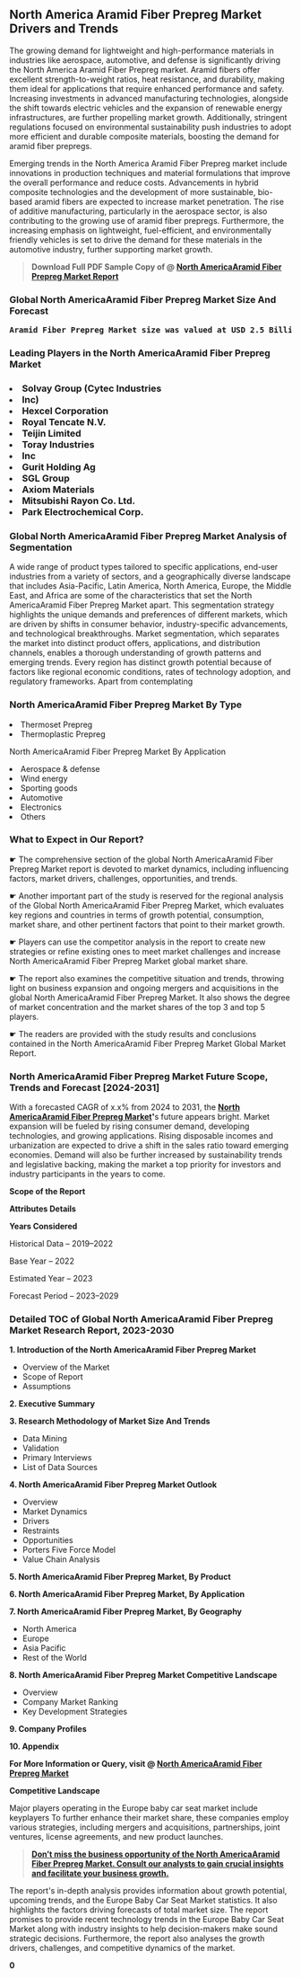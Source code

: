 <p><h2>North America Aramid Fiber Prepreg Market Drivers and Trends</h2><p>The growing demand for lightweight and high-performance materials in industries like aerospace, automotive, and defense is significantly driving the North America Aramid Fiber Prepreg market. Aramid fibers offer excellent strength-to-weight ratios, heat resistance, and durability, making them ideal for applications that require enhanced performance and safety. Increasing investments in advanced manufacturing technologies, alongside the shift towards electric vehicles and the expansion of renewable energy infrastructures, are further propelling market growth. Additionally, stringent regulations focused on environmental sustainability push industries to adopt more efficient and durable composite materials, boosting the demand for aramid fiber prepregs.</p><p>Emerging trends in the North America Aramid Fiber Prepreg market include innovations in production techniques and material formulations that improve the overall performance and reduce costs. Advancements in hybrid composite technologies and the development of more sustainable, bio-based aramid fibers are expected to increase market penetration. The rise of additive manufacturing, particularly in the aerospace sector, is also contributing to the growing use of aramid fiber prepregs. Furthermore, the increasing emphasis on lightweight, fuel-efficient, and environmentally friendly vehicles is set to drive the demand for these materials in the automotive industry, further supporting market growth.</p></p><blockquote id="" class=""><strong>Download Full PDF Sample Copy of @&nbsp;<a href="https://www.verifiedmarketreports.com/download-sample/?rid=615840&utm_source=GitHub-Jan&utm_medium=263" target="_blank">North AmericaAramid Fiber Prepreg Market Report</a>&nbsp;&nbsp;</strong></blockquote><h3 id="" class=""><strong>Global&nbsp;North AmericaAramid Fiber Prepreg Market Size And Forecast</strong></h3><pre class="reader-text-block__code-block"><strong>Aramid Fiber Prepreg Market size was valued at USD 2.5 Billion in 2022 and is projected to reach USD 4.3 Billion by 2030, growing at a CAGR of 7.5% from 2024 to 2030.</strong></pre><h3 id="" class="">Leading Players in the&nbsp;North AmericaAramid Fiber Prepreg Market</h3><h3 class=""></Li><Li>Solvay Group (Cytec Industries</Li><Li> Inc)</Li><Li> Hexcel Corporation</Li><Li> Royal Tencate N.V.</Li><Li> Teijin Limited</Li><Li> Toray Industries</Li><Li> Inc</Li><Li> Gurit Holding Ag</Li><Li> SGL Group</Li><Li> Axiom Materials</Li><Li> Mitsubishi Rayon Co. Ltd.</Li><Li> Park Electrochemical Corp.</h3><h3 id="" class="">Global&nbsp;North AmericaAramid Fiber Prepreg Market Analysis of Segmentation</h3><p id="" class="">A wide range of product types tailored to specific applications, end-user industries from a variety of sectors, and a geographically diverse landscape that includes Asia-Pacific, Latin America, North America, Europe, the Middle East, and Africa are some of the characteristics that set the North AmericaAramid Fiber Prepreg Market apart. This segmentation strategy highlights the unique demands and preferences of different markets, which are driven by shifts in consumer behavior, industry-specific advancements, and technological breakthroughs. Market segmentation, which separates the market into distinct product offers, applications, and distribution channels, enables a thorough understanding of growth patterns and emerging trends. Every region has distinct growth potential because of factors like regional economic conditions, rates of technology adoption, and regulatory frameworks. Apart from contemplating</p><h3 id="" class="">North AmericaAramid Fiber Prepreg Market&nbsp;By Type</h3><p></Li><Li>Thermoset Prepreg</Li><Li> Thermoplastic Prepreg</p><div class="" data-test-id=""><p>North AmericaAramid Fiber Prepreg Market&nbsp;By Application</p></div><p class=""></Li><Li>Aerospace & defense</Li><Li> Wind energy</Li><Li> Sporting goods</Li><Li> Automotive</Li><Li> Electronics</Li><Li> Others</p><div class="" data-test-id=""><h3><span class="">What to Expect in Our Report?</span></h3></div><div class="" data-test-id=""><p><span class="">☛ The comprehensive section of the global North AmericaAramid Fiber Prepreg Market report is devoted to market dynamics, including influencing factors, market drivers, challenges, opportunities, and trends.</span></p></div><div class="" data-test-id=""><p><span class="">☛ Another important part of the study is reserved for the regional analysis of the Global North AmericaAramid Fiber Prepreg Market, which evaluates key regions and countries in terms of growth potential, consumption, market share, and other pertinent factors that point to their market growth.</span></p></div><div class="" data-test-id=""><p><span class="">☛ Players can use the competitor analysis in the report to create new strategies or refine existing ones to meet market challenges and increase North AmericaAramid Fiber Prepreg Market global market share.</span></p></div><div class="" data-test-id=""><p><span class="">☛ The report also examines the competitive situation and trends, throwing light on business expansion and ongoing mergers and acquisitions in the global North AmericaAramid Fiber Prepreg Market. It also shows the degree of market concentration and the market shares of the top 3 and top 5 players.</span></p></div><div class="" data-test-id=""><p><span class="">☛ The readers are provided with the study results and conclusions contained in the North AmericaAramid Fiber Prepreg Market Global Market Report.</span></p></div><div class="" data-test-id=""><h3><span class="">North AmericaAramid Fiber Prepreg Market Future Scope, Trends and Forecast [2024-2031]</span></h3></div><div class="" data-test-id=""><p><span class="">With a forecasted CAGR of x.x% from 2024 to 2031, the <strong><a href="https://www.verifiedmarketreports.com/download-sample/?rid=615840&utm_source=GitHub-Jan&utm_medium=263" target="_blank">North AmericaAramid Fiber Prepreg Market</a>'</strong>s future appears bright. Market expansion will be fueled by rising consumer demand, developing technologies, and growing applications. Rising disposable incomes and urbanization are expected to drive a shift in the sales ratio toward emerging economies. Demand will also be further increased by sustainability trends and legislative backing, making the market a top priority for investors and industry participants in the years to come.</span></p><p id="ember66" class="ember-view reader-text-block__paragraph"><strong>Scope of the Report</strong></p><p id="ember67" class="ember-view reader-text-block__paragraph"><strong>Attributes Details</strong></p><p id="ember68" class="ember-view reader-text-block__paragraph"><strong>Years Considered</strong></p><p id="ember69" class="ember-view reader-text-block__paragraph">Historical Data &ndash; 2019&ndash;2022</p><p id="ember70" class="ember-view reader-text-block__paragraph">Base Year &ndash; 2022</p><p id="ember71" class="ember-view reader-text-block__paragraph">Estimated Year &ndash; 2023</p><p id="ember72" class="ember-view reader-text-block__paragraph">Forecast Period &ndash; 2023&ndash;2029</p></div><h3 id="" class="">Detailed TOC of Global North AmericaAramid Fiber Prepreg Market Research Report, 2023-2030</h3><p id="" class=""><strong>1. Introduction of the North AmericaAramid Fiber Prepreg Market</strong></p><ul><li>Overview of the Market</li><li>Scope of Report</li><li>Assumptions</li></ul><p id="" class=""><strong>2. Executive Summary</strong></p><p id="" class=""><strong>3. Research Methodology of Market Size And Trends</strong></p><ul><li>Data Mining</li><li>Validation</li><li>Primary Interviews</li><li>List of Data Sources</li></ul><p id="" class=""><strong>4. North AmericaAramid Fiber Prepreg Market Outlook</strong></p><ul><li>Overview</li><li>Market Dynamics</li><li>Drivers</li><li>Restraints</li><li>Opportunities</li><li>Porters Five Force Model</li><li>Value Chain Analysis</li></ul><p id="" class=""><strong>5. North AmericaAramid Fiber Prepreg Market, By Product</strong></p><p id="" class=""><strong>6. North AmericaAramid Fiber Prepreg Market, By Application</strong></p><p id="" class=""><strong>7. North AmericaAramid Fiber Prepreg Market, By Geography</strong></p><ul><li>North America</li><li>Europe</li><li>Asia Pacific</li><li>Rest of the World</li></ul><p id="" class=""><strong>8. North AmericaAramid Fiber Prepreg Market Competitive Landscape</strong></p><ul><li>Overview</li><li>Company Market Ranking</li><li>Key Development Strategies</li></ul><p id="" class=""><strong>9. Company Profiles</strong></p><p id="" class=""><strong>10. Appendix</strong></p><p><strong>For More Information or Query, visit&nbsp;@ <a href="https://www.verifiedmarketreports.com/product/aramid-fiber-prepreg-market/" target="_blank">North AmericaAramid Fiber Prepreg Market</a></strong></p><p id="ember61" class="ember-view reader-text-block__paragraph"><strong>Competitive Landscape</strong></p><p id="ember62" class="ember-view reader-text-block__paragraph">Major players operating in the Europe baby car seat market include keyplayers To further enhance their market share, these companies employ various strategies, including mergers and acquisitions, partnerships, joint ventures, license agreements, and new product launches.</p><blockquote id="ember63" class="ember-view reader-text-block__blockquote"><strong><a href="https://www.verifiedmarketreports.com/download-sample/?rid=615840&utm_source=GitHub-Jan&utm_medium=263" target="_blank">Don&rsquo;t miss the business opportunity of the North AmericaAramid Fiber Prepreg Market. Consult our analysts to gain crucial insights and facilitate your business growth.</a></strong></blockquote><p id="ember64" class="ember-view reader-text-block__paragraph">The report's in-depth analysis provides information about growth potential, upcoming trends, and the Europe Baby Car Seat Market statistics. It also highlights the factors driving forecasts of total market size. The report promises to provide recent technology trends in the Europe Baby Car Seat Market along with industry insights to help decision-makers make sound strategic decisions. Furthermore, the report also analyses the growth drivers, challenges, and competitive dynamics of the market.</p><p class="ember-view reader-text-block__paragraph"><strong>0</strong></p>
